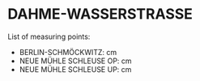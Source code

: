 # DAHME-WASSERSTRASSE

List of measuring points:

* BERLIN-SCHMÖCKWITZ: <Value topic="rivers/pegel-online/DAW/BERLIN-SCHMÖCKWITZ/measurementValue"/> cm
* NEUE MÜHLE SCHLEUSE OP: <Value topic="rivers/pegel-online/DAW/NEUE_MÜHLE_SCHLEUSE_OP/measurementValue"/> cm
* NEUE MÜHLE SCHLEUSE UP: <Value topic="rivers/pegel-online/DAW/NEUE_MÜHLE_SCHLEUSE_UP/measurementValue"/> cm
